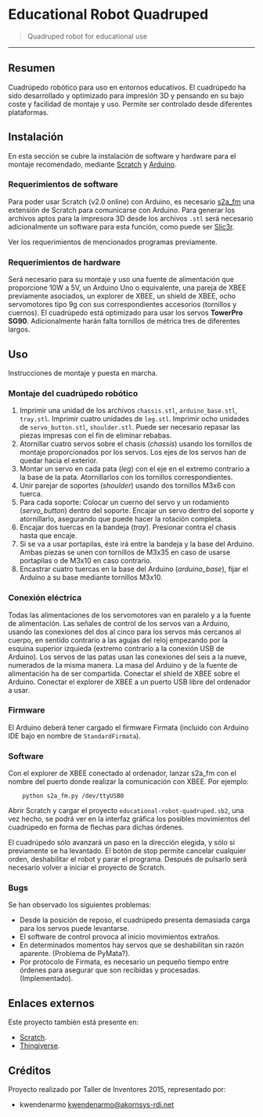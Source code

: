 # Educational Robot Quadruped #

> Quadruped robot for educational use

* * *

## Resumen ##

Cuadrúpedo robótico para uso en entornos educativos. El cuadrúpedo ha sido
desarrollado y optimizado para impresión 3D y pensando en su bajo coste y
facilidad de montaje y uso. Permite ser controlado desde diferentes plataformas.

## Instalación ##

En esta sección se cubre la instalación de software y hardware para el montaje
recomendado, mediante [Scratch](https://scratch.mit.edu/) y
[Arduino](http://www.arduino.cc/).

### Requerimientos de software ###

Para poder usar Scratch (v2.0 online) con Arduino, es necesario
[s2a_fm](https://github.com/MrYsLab/s2a_fm) una extensión de Scratch para
comunicarse con Arduino. Para generar los archivos aptos para la impresora 3D
desde los archivos `.stl` será necesario adicionalmente un software para esta
función, como puede ser [Slic3r](http://slic3r.org/).

Ver los requerimientos de mencionados programas previamente.


### Requerimientos de hardware ###

Será necesario para su montaje y uso una fuente de alimentación que proporcione
10W a 5V, un Arduino Uno o equivalente, una pareja de XBEE previamente
asociados, un explorer de XBEE, un shield de XBEE, ocho servomotores tipo 9g con
sus correspondientes accesorios (tornillos y cuernos). El cuadrúpedo está
optimizado para usar los servos **TowerPro SG90**. Adicionalmente harán falta
tornillos de métrica tres de diferentes largos.

## Uso ##

Instrucciones de montaje y puesta en marcha.

### Montaje del cuadrúpedo robótico ###

1.  Imprimir una unidad de los archivos `chassis.stl`, `arduino_base.stl`,
    `tray.stl`. Imprimir cuatro unidades de `leg.stl`. Imprimir ocho unidades de
    `servo_button.stl`, `shoulder.stl`. Puede ser necesario repasar las piezas
    impresas con el fin de eliminar rebabas.  
2.  Atornillar cuatro servos sobre el chasis (_chassis_) usando los tornillos de
    montaje proporcionados por los servos. Los ejes de los servos han de quedar
    hacia el exterior.  
3.  Montar un servo en cada pata (_leg_) con el eje en el extremo contrario a la
    base de la pata. Atornillarlos con los tornillos correspondientes.  
4.  Unir parejar de soportes (_shoulder_) usando dos tornillos M3x6 con tuerca.  
5.  Para cada soporte: Colocar un cuerno del servo y un rodamiento
    (_servo\_button_) dentro del soporte. Encajar un servo dentro del soporte y
    atornillarlo, asegurando que puede hacer la rotación completa.  
6.  Encajar dos tuercas en la bandeja (_tray_). Presionar contra el chasis hasta
    que encaje.  
7.  Si se va a usar portapilas, éste irá entre la bandeja y la base del Arduino.
    Ambas piezas se unen con tornillos de M3x35 en caso de usarse portapilas o
    de M3x10 en caso contrario.  
8.  Encastrar cuatro tuercas en la base del Arduino (_arduino\_base_), fijar el
    Arduino a su base mediante tornillos M3x10.

### Conexión eléctrica ###

Todas las alimentaciones de los servomotores van en paralelo y a la fuente de
alimentación. Las señales de control de los servos van a Arduino, usando las
conexiones del dos al cinco para los servos más cercanos al cuerpo, en sentido
contrario a las agujas del reloj empezando por la esquina superior izquieda
(extremo contrario a la conexión USB de Arduino). Los servos de las patas usan
las conexiones del seis a la nueve, numerados de la misma manera. La masa del
Arduino y de la fuente de alimentación ha de ser compartida. Conectar el shield
de XBEE sobre el Arduino. Conectar el explorer de XBEE a un puerto USB libre del
ordenador a usar.

### Firmware ###

El Arduino deberá tener cargado el firmware Firmata (incluido con Arduino IDE
bajo en nombre de `StandardFirmata`).

### Software ###

Con el explorer de XBEE conectado al ordenador, lanzar s2a_fm con el nombre del
puerto donde realizar la comunicación con XBEE. Por ejemplo:

        python s2a_fm.py /dev/ttyUSB0

Abrir Scratch y cargar el proyecto `educational-robot-quadruped.sb2`, una vez
hecho, se podrá ver en la interfaz gráfica los posibles movimientos del
cuadrúpedo en forma de flechas para dichas órdenes.

El cuadrúpedo sólo avanzará un paso en la dirección elegida, y sólo si
previamente se ha levantado. El botón de stop permite cancelar cualquier orden,
deshabilitar el robot y parar el programa. Después de pulsarlo será necesario
volver a iniciar el proyecto de Scratch.

### Bugs ###

Se han observado los siguientes problemas:

-   Desde la posición de reposo, el cuadrúpedo presenta demasiada carga para
    los servos puede levantarse.  
-   El software de control provoca al inicio movimientos extraños.  
-   En determinados momentos hay servos que se deshabilitan sin razón aparente.
    (Problema de PyMata?).  
-   Por protocolo de Firmata, es necesario un pequeño tiempo entre órdenes para
    asegurar que son recibidas y procesadas. (Implementado).

## Enlaces externos ##

Este proyecto también está presente en:

-   [Scratch](https://scratch.mit.edu/projects/65799474/).  
-   [Thingiverse](http://www.thingiverse.com/thing:756995).

## Créditos ##

Proyecto realizado por Taller de Inventores 2015, representado por:

-   kwendenarmo <kwendenarmo@akornsys-rdi.net>

